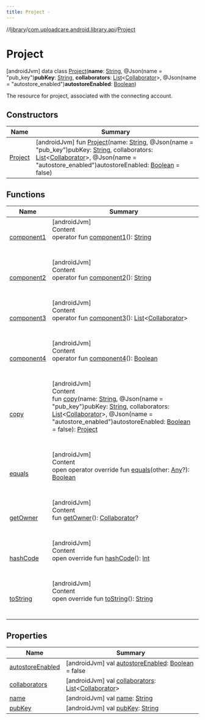 ```yaml
---
title: Project -
---
```

//[library](../../index.md)/[com.uploadcare.android.library.api](../index.md)/[Project](index.md)



# Project  
 [androidJvm] data class [Project](index.md)(**name**: [String](https://kotlinlang.org/api/latest/jvm/stdlib/kotlin/-string/index.html), @Json(name = "pub_key")**pubKey**: [String](https://kotlinlang.org/api/latest/jvm/stdlib/kotlin/-string/index.html), **collaborators**: [List](https://kotlinlang.org/api/latest/jvm/stdlib/kotlin.collections/-list/index.html)<[Collaborator](../-collaborator/index.md)>, @Json(name = "autostore_enabled")**autostoreEnabled**: [Boolean](https://kotlinlang.org/api/latest/jvm/stdlib/kotlin/-boolean/index.html))

The resource for project, associated with the connecting account.

   


## Constructors  
  
|  Name|  Summary| 
|---|---|
| <a name="com.uploadcare.android.library.api/Project/Project/#kotlin.String#kotlin.String#kotlin.collections.List[com.uploadcare.android.library.api.Collaborator]#kotlin.Boolean/PointingToDeclaration/"></a>[Project](-project.md)| <a name="com.uploadcare.android.library.api/Project/Project/#kotlin.String#kotlin.String#kotlin.collections.List[com.uploadcare.android.library.api.Collaborator]#kotlin.Boolean/PointingToDeclaration/"></a> [androidJvm] fun [Project](-project.md)(name: [String](https://kotlinlang.org/api/latest/jvm/stdlib/kotlin/-string/index.html), @Json(name = "pub_key")pubKey: [String](https://kotlinlang.org/api/latest/jvm/stdlib/kotlin/-string/index.html), collaborators: [List](https://kotlinlang.org/api/latest/jvm/stdlib/kotlin.collections/-list/index.html)<[Collaborator](../-collaborator/index.md)>, @Json(name = "autostore_enabled")autostoreEnabled: [Boolean](https://kotlinlang.org/api/latest/jvm/stdlib/kotlin/-boolean/index.html) = false)   <br>


## Functions  
  
|  Name|  Summary| 
|---|---|
| <a name="com.uploadcare.android.library.api/Project/component1/#/PointingToDeclaration/"></a>[component1](component1.md)| <a name="com.uploadcare.android.library.api/Project/component1/#/PointingToDeclaration/"></a>[androidJvm]  <br>Content  <br>operator fun [component1](component1.md)(): [String](https://kotlinlang.org/api/latest/jvm/stdlib/kotlin/-string/index.html)  <br><br><br>
| <a name="com.uploadcare.android.library.api/Project/component2/#/PointingToDeclaration/"></a>[component2](component2.md)| <a name="com.uploadcare.android.library.api/Project/component2/#/PointingToDeclaration/"></a>[androidJvm]  <br>Content  <br>operator fun [component2](component2.md)(): [String](https://kotlinlang.org/api/latest/jvm/stdlib/kotlin/-string/index.html)  <br><br><br>
| <a name="com.uploadcare.android.library.api/Project/component3/#/PointingToDeclaration/"></a>[component3](component3.md)| <a name="com.uploadcare.android.library.api/Project/component3/#/PointingToDeclaration/"></a>[androidJvm]  <br>Content  <br>operator fun [component3](component3.md)(): [List](https://kotlinlang.org/api/latest/jvm/stdlib/kotlin.collections/-list/index.html)<[Collaborator](../-collaborator/index.md)>  <br><br><br>
| <a name="com.uploadcare.android.library.api/Project/component4/#/PointingToDeclaration/"></a>[component4](component4.md)| <a name="com.uploadcare.android.library.api/Project/component4/#/PointingToDeclaration/"></a>[androidJvm]  <br>Content  <br>operator fun [component4](component4.md)(): [Boolean](https://kotlinlang.org/api/latest/jvm/stdlib/kotlin/-boolean/index.html)  <br><br><br>
| <a name="com.uploadcare.android.library.api/Project/copy/#kotlin.String#kotlin.String#kotlin.collections.List[com.uploadcare.android.library.api.Collaborator]#kotlin.Boolean/PointingToDeclaration/"></a>[copy](copy.md)| <a name="com.uploadcare.android.library.api/Project/copy/#kotlin.String#kotlin.String#kotlin.collections.List[com.uploadcare.android.library.api.Collaborator]#kotlin.Boolean/PointingToDeclaration/"></a>[androidJvm]  <br>Content  <br>fun [copy](copy.md)(name: [String](https://kotlinlang.org/api/latest/jvm/stdlib/kotlin/-string/index.html), @Json(name = "pub_key")pubKey: [String](https://kotlinlang.org/api/latest/jvm/stdlib/kotlin/-string/index.html), collaborators: [List](https://kotlinlang.org/api/latest/jvm/stdlib/kotlin.collections/-list/index.html)<[Collaborator](../-collaborator/index.md)>, @Json(name = "autostore_enabled")autostoreEnabled: [Boolean](https://kotlinlang.org/api/latest/jvm/stdlib/kotlin/-boolean/index.html) = false): [Project](index.md)  <br><br><br>
| <a name="kotlin/Any/equals/#kotlin.Any?/PointingToDeclaration/"></a>[equals](../../com.uploadcare.android.library.utils/-moshi-adapter/index.md#%5Bkotlin%2FAny%2Fequals%2F%23kotlin.Any%3F%2FPointingToDeclaration%2F%5D%2FFunctions%2F2103969333)| <a name="kotlin/Any/equals/#kotlin.Any?/PointingToDeclaration/"></a>[androidJvm]  <br>Content  <br>open operator override fun [equals](../../com.uploadcare.android.library.utils/-moshi-adapter/index.md#%5Bkotlin%2FAny%2Fequals%2F%23kotlin.Any%3F%2FPointingToDeclaration%2F%5D%2FFunctions%2F2103969333)(other: [Any](https://kotlinlang.org/api/latest/jvm/stdlib/kotlin/-any/index.html)?): [Boolean](https://kotlinlang.org/api/latest/jvm/stdlib/kotlin/-boolean/index.html)  <br><br><br>
| <a name="com.uploadcare.android.library.api/Project/getOwner/#/PointingToDeclaration/"></a>[getOwner](get-owner.md)| <a name="com.uploadcare.android.library.api/Project/getOwner/#/PointingToDeclaration/"></a>[androidJvm]  <br>Content  <br>fun [getOwner](get-owner.md)(): [Collaborator](../-collaborator/index.md)?  <br><br><br>
| <a name="kotlin/Any/hashCode/#/PointingToDeclaration/"></a>[hashCode](../../com.uploadcare.android.library.utils/-moshi-adapter/index.md#%5Bkotlin%2FAny%2FhashCode%2F%23%2FPointingToDeclaration%2F%5D%2FFunctions%2F2103969333)| <a name="kotlin/Any/hashCode/#/PointingToDeclaration/"></a>[androidJvm]  <br>Content  <br>open override fun [hashCode](../../com.uploadcare.android.library.utils/-moshi-adapter/index.md#%5Bkotlin%2FAny%2FhashCode%2F%23%2FPointingToDeclaration%2F%5D%2FFunctions%2F2103969333)(): [Int](https://kotlinlang.org/api/latest/jvm/stdlib/kotlin/-int/index.html)  <br><br><br>
| <a name="kotlin/Any/toString/#/PointingToDeclaration/"></a>[toString](../../com.uploadcare.android.library.utils/-moshi-adapter/index.md#%5Bkotlin%2FAny%2FtoString%2F%23%2FPointingToDeclaration%2F%5D%2FFunctions%2F2103969333)| <a name="kotlin/Any/toString/#/PointingToDeclaration/"></a>[androidJvm]  <br>Content  <br>open override fun [toString](../../com.uploadcare.android.library.utils/-moshi-adapter/index.md#%5Bkotlin%2FAny%2FtoString%2F%23%2FPointingToDeclaration%2F%5D%2FFunctions%2F2103969333)(): [String](https://kotlinlang.org/api/latest/jvm/stdlib/kotlin/-string/index.html)  <br><br><br>


## Properties  
  
|  Name|  Summary| 
|---|---|
| <a name="com.uploadcare.android.library.api/Project/autostoreEnabled/#/PointingToDeclaration/"></a>[autostoreEnabled](autostore-enabled.md)| <a name="com.uploadcare.android.library.api/Project/autostoreEnabled/#/PointingToDeclaration/"></a> [androidJvm] val [autostoreEnabled](autostore-enabled.md): [Boolean](https://kotlinlang.org/api/latest/jvm/stdlib/kotlin/-boolean/index.html) = false   <br>
| <a name="com.uploadcare.android.library.api/Project/collaborators/#/PointingToDeclaration/"></a>[collaborators](collaborators.md)| <a name="com.uploadcare.android.library.api/Project/collaborators/#/PointingToDeclaration/"></a> [androidJvm] val [collaborators](collaborators.md): [List](https://kotlinlang.org/api/latest/jvm/stdlib/kotlin.collections/-list/index.html)<[Collaborator](../-collaborator/index.md)>   <br>
| <a name="com.uploadcare.android.library.api/Project/name/#/PointingToDeclaration/"></a>[name](name.md)| <a name="com.uploadcare.android.library.api/Project/name/#/PointingToDeclaration/"></a> [androidJvm] val [name](name.md): [String](https://kotlinlang.org/api/latest/jvm/stdlib/kotlin/-string/index.html)   <br>
| <a name="com.uploadcare.android.library.api/Project/pubKey/#/PointingToDeclaration/"></a>[pubKey](pub-key.md)| <a name="com.uploadcare.android.library.api/Project/pubKey/#/PointingToDeclaration/"></a> [androidJvm] val [pubKey](pub-key.md): [String](https://kotlinlang.org/api/latest/jvm/stdlib/kotlin/-string/index.html)   <br>

